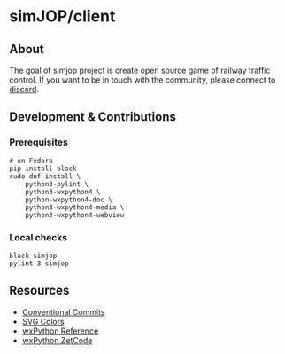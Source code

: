 # simJOP/client

## About

The goal of simjop project is create open source game of railway traffic control.
If you want to be in touch with the community, please connect to [discord](https://discord.gg/drcmjBf).

## Development & Contributions

### Prerequisites

    # on Fedora
    pip install black
    sudo dnf install \
        python3-pylint \
        python3-wxpython4 \
        python-wxpython4-doc \
        python3-wxpython4-media \
        python3-wxpython4-webview

### Local checks

    black simjop
    pylint-3 simjop


## Resources
- [Conventional Commits](https://www.conventionalcommits.org)
- [SVG Colors](https://www.december.com/html/spec/colorsvg.html)
- [wxPython Reference](https://docs.wxpython.org/)
- [wxPython ZetCode](https://zetcode.com/wxpython/)

